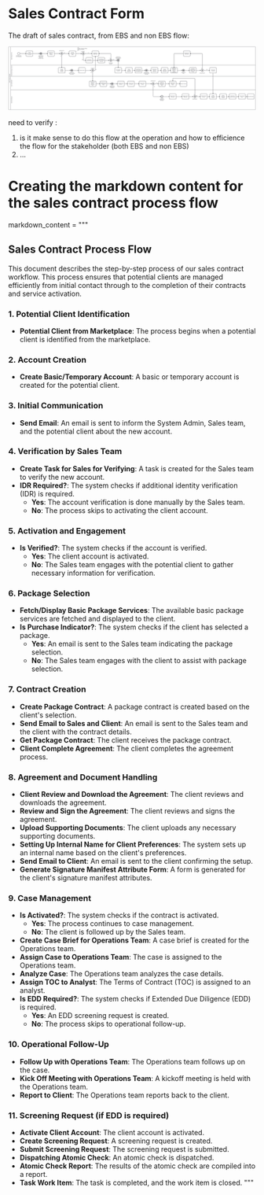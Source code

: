 # Sales Contract Form

The draft of sales contract, from EBS and non EBS flow:

![alt text](../../../../static/img/sales_contract.png)

need to verify :

1. is it make sense to do this flow at the operation and how to efficience the flow for the stakeholder (both EBS and non EBS)
2. ...

# Creating the markdown content for the sales contract process flow

markdown_content = """

## Sales Contract Process Flow

This document describes the step-by-step process of our sales contract workflow. This process ensures that potential clients are managed efficiently from initial contact through to the completion of their contracts and service activation.

### 1. Potential Client Identification

- **Potential Client from Marketplace**: The process begins when a potential client is identified from the marketplace.

### 2. Account Creation

- **Create Basic/Temporary Account**: A basic or temporary account is created for the potential client.

### 3. Initial Communication

- **Send Email**: An email is sent to inform the System Admin, Sales team, and the potential client about the new account.

### 4. Verification by Sales Team

- **Create Task for Sales for Verifying**: A task is created for the Sales team to verify the new account.
- **IDR Required?**: The system checks if additional identity verification (IDR) is required.
  - **Yes**: The account verification is done manually by the Sales team.
  - **No**: The process skips to activating the client account.

### 5. Activation and Engagement

- **Is Verified?**: The system checks if the account is verified.
  - **Yes**: The client account is activated.
  - **No**: The Sales team engages with the potential client to gather necessary information for verification.

### 6. Package Selection

- **Fetch/Display Basic Package Services**: The available basic package services are fetched and displayed to the client.
- **Is Purchase Indicator?**: The system checks if the client has selected a package.
  - **Yes**: An email is sent to the Sales team indicating the package selection.
  - **No**: The Sales team engages with the client to assist with package selection.

### 7. Contract Creation

- **Create Package Contract**: A package contract is created based on the client's selection.
- **Send Email to Sales and Client**: An email is sent to the Sales team and the client with the contract details.
- **Get Package Contract**: The client receives the package contract.
- **Client Complete Agreement**: The client completes the agreement process.

### 8. Agreement and Document Handling

- **Client Review and Download the Agreement**: The client reviews and downloads the agreement.
- **Review and Sign the Agreement**: The client reviews and signs the agreement.
- **Upload Supporting Documents**: The client uploads any necessary supporting documents.
- **Setting Up Internal Name for Client Preferences**: The system sets up an internal name based on the client's preferences.
- **Send Email to Client**: An email is sent to the client confirming the setup.
- **Generate Signature Manifest Attribute Form**: A form is generated for the client's signature manifest attributes.

### 9. Case Management

- **Is Activated?**: The system checks if the contract is activated.
  - **Yes**: The process continues to case management.
  - **No**: The client is followed up by the Sales team.
- **Create Case Brief for Operations Team**: A case brief is created for the Operations team.
- **Assign Case to Operations Team**: The case is assigned to the Operations team.
- **Analyze Case**: The Operations team analyzes the case details.
- **Assign TOC to Analyst**: The Terms of Contract (TOC) is assigned to an analyst.
- **Is EDD Required?**: The system checks if Extended Due Diligence (EDD) is required.
  - **Yes**: An EDD screening request is created.
  - **No**: The process skips to operational follow-up.

### 10. Operational Follow-Up

- **Follow Up with Operations Team**: The Operations team follows up on the case.
- **Kick Off Meeting with Operations Team**: A kickoff meeting is held with the Operations team.
- **Report to Client**: The Operations team reports back to the client.

### 11. Screening Request (if EDD is required)

- **Activate Client Account**: The client account is activated.
- **Create Screening Request**: A screening request is created.
- **Submit Screening Request**: The screening request is submitted.
- **Dispatching Atomic Check**: An atomic check is dispatched.
- **Atomic Check Report**: The results of the atomic check are compiled into a report.
- **Task Work Item**: The task is completed, and the work item is closed.
  """
